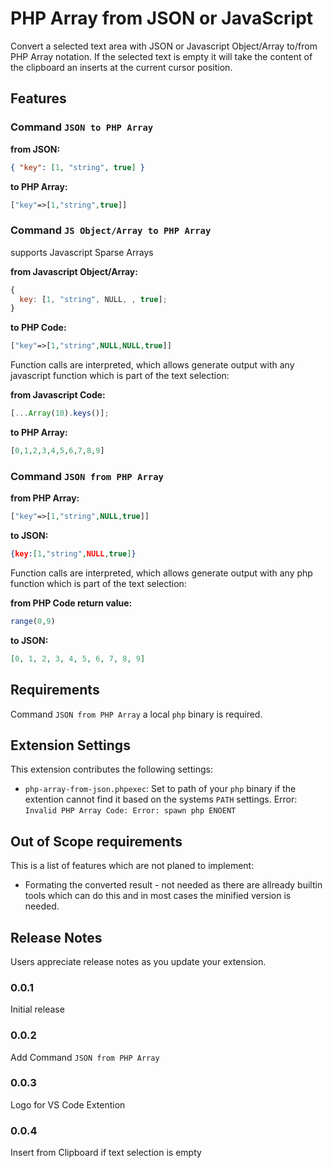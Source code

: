 # PHP Array from JSON or JavaScript

Convert a selected text area with JSON or Javascript Object/Array to/from PHP Array notation.
If the selected text is empty it will take the content of the clipboard an inserts at the current cursor position.

## Features

### Command `JSON to PHP Array`

**from JSON:**

```json
{ "key": [1, "string", true] }
```

**to PHP Array:**

```php
["key"=>[1,"string",true]]
```

### Command `JS Object/Array to PHP Array`

supports Javascript Sparse Arrays

**from Javascript Object/Array:**

```js
{
  key: [1, "string", NULL, , true];
}
```

**to PHP Code:**

```php
["key"=>[1,"string",NULL,NULL,true]]
```

Function calls are interpreted, which allows generate output with any javascript function which is part of the text selection:

**from Javascript Code:**

```js
[...Array(10).keys()];
```

**to PHP Array:**

```php
[0,1,2,3,4,5,6,7,8,9]
```

### Command `JSON from PHP Array`

**from PHP Array:**

```php
["key"=>[1,"string",NULL,true]]
```

**to JSON:**

```json
{key:[1,"string",NULL,true]}
```

Function calls are interpreted, which allows generate output with any php function which is part of the text selection:

**from PHP Code return value:**

```php
range(0,9)
```

**to JSON:**

```json
[0, 1, 2, 3, 4, 5, 6, 7, 8, 9]
```

## Requirements

Command `JSON from PHP Array` a local `php` binary is required.

## Extension Settings

This extension contributes the following settings:

- `php-array-from-json.phpexec`: Set to path of your `php` binary if the extention cannot find it based on the systems `PATH` settings. Error: `Invalid PHP Array Code: Error: spawn php ENOENT`

<!--
## Known Issues

Calling out known issues can help limit users opening duplicate issues against your extension.
-->

## Out of Scope requirements

This is a list of features which are not planed to implement:

- Formating the converted result - not needed as there are allready builtin tools which can do this and in most cases the minified version is needed.

## Release Notes

Users appreciate release notes as you update your extension.

### 0.0.1

Initial release

### 0.0.2

Add Command `JSON from PHP Array`

### 0.0.3

Logo for VS Code Extention

### 0.0.4

Insert from Clipboard if text selection is empty
